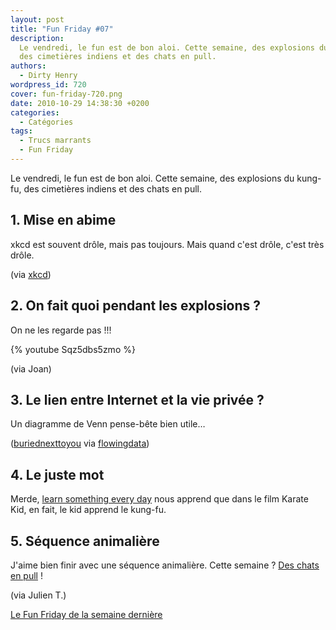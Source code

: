 ```yaml
---
layout: post
title: "Fun Friday #07"
description:
  Le vendredi, le fun est de bon aloi. Cette semaine, des explosions du kung-fu,
  des cimetières indiens et des chats en pull.
authors:
  - Dirty Henry
wordpress_id: 720
cover: fun-friday-720.png
date: 2010-10-29 14:38:30 +0200
categories:
  - Catégories
tags:
  - Trucs marrants
  - Fun Friday
---
```


Le vendredi, le fun est de bon aloi. Cette semaine, des explosions du kung-fu,
des cimetières indiens et des chats en pull.

## 1. Mise en abime

xkcd est souvent drôle, mais pas toujours. Mais quand c'est drôle, c'est très
drôle.

<img445>

(via [xkcd](http://xkcd.com/782/))

## 2. On fait quoi pendant les explosions ?

On ne les regarde pas !!!

{% youtube Sqz5dbs5zmo %}

(via Joan)

## 3. Le lien entre Internet et la vie privée ?

Un diagramme de Venn pense-bête bien utile…

<img446>

([buriednexttoyou](http://www.flickr.com/photos/buriednexttoyou/5095255302/) via
[flowingdata](http://flowingdata.com/2010/10/22/privacy-and-the-internet/))

## 4. Le juste mot

Merde,
[learn something every day](http://cargocollective.com/learnsomethingeveryday/699253/October-13)
nous apprend que dans le film Karate Kid, en fait, le kid apprend le kung-fu.

## 5. Séquence animalière

J'aime bien finir avec une séquence animalière. Cette semaine ?
[Des chats en pull](http://www.topito.com/top-des-photos-de-chats-a-pull) !

(via Julien T.)

[Le Fun Friday de la semaine dernière](718)
